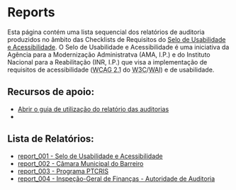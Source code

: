 # Reports

Esta página contém uma lista sequencial dos relatórios de auditoria produzidos no âmbito das Checklists de Requisitos do [Selo de Usabilidade e Acessibilidade](https://selo.usabilidade.gov.pt). O Selo de Usabilidade e Acessibilidade é uma iniciativa da Agência para a Modernização Administratva (AMA, I.P.) e do Instituto Nacional para a Reabilitação (INR, I.P.) que visa a implementação de requisitos de acessibilidade (<abbr title="Web Content Accessibility Guidelines, version 2.1" lang="en">WCAG 2.1</abbr> do <abbr title="World Wide Web Consortium" lang="en">W3C</abbr>/<abbr title="Web Accessibility Initiative" lang="en">WAI</abbr>) e de usabilidade.

## Recursos de apoio:
- [Abrir o guia de utilização do relatório das auditorias](https://unidade-acesso.github.io/reports/guia-utilizacao-relatorio-auditoria.html)
- 

## Lista de Relatórios:
- [report_001 - Selo de Usabilidade e Acessibilidade](https://github.com/unidade-acesso/report_001/)
- [report_002 - Câmara Municipal do Barreiro](https://github.com/unidade-acesso/report_002/)
- [report_003 - Programa PTCRIS](https://github.com/unidade-acesso/report_003/)
- [report_004 - Inspeção-Geral de Finanças - Autoridade de Auditoria](https://github.com/unidade-acesso/report_004/)
